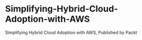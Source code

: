 # Simplifying-Hybrid-Cloud-Adoption-with-AWS
Simplifying Hybrid Cloud Adoption with AWS, Published by Packt
